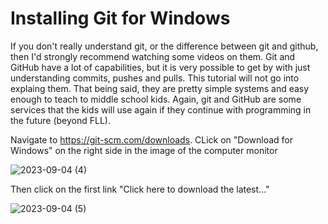 # Installing Git for Windows

If you don't really understand git, or the difference between git and github, then I'd strongly recommend watching some videos on them. Git and GitHub have a lot of capabilities, but it is very possible to get by with just understanding commits, pushes and pulls. This tutorial will not go into explaing them. That being said, they are pretty simple systems and easy enough to teach to middle school kids. Again, git and GitHub are some services that the kids will use again if they continue with programming in the future (beyond FLL).

Navigate to https://git-scm.com/downloads. CLick on "Download for Windows" on the right side in the image of the computer monitor

![2023-09-04 (4)](https://github.com/user-attachments/assets/5e1e6a72-1fb2-489a-9f9a-c5f1eeee0448)

Then click on the first link "Click here to download the latest..."

![2023-09-04 (5)](https://github.com/user-attachments/assets/a28dbc57-5042-4649-83ba-9074e133105a)



